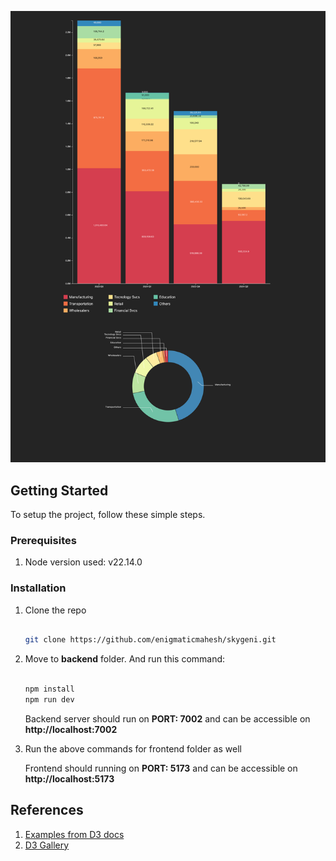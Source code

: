 ![Example Image](localhost_5173_.png)

## Getting Started

To setup the project, follow these simple steps.

### Prerequisites

1. Node version used: v22.14.0


### Installation

1. Clone the repo

   ```sh

   git clone https://github.com/enigmaticmahesh/skygeni.git

   ```

2. Move to **backend** folder. And run this command:

   ```sh

   npm install
   npm run dev

   ```

   Backend server should run on **PORT: 7002** and can be accessible on **http://localhost:7002**

3. Run the above commands for frontend folder as well

   Frontend should running on **PORT: 5173** and can be accessible on **http://localhost:5173**

## References

1. [Examples from D3 docs](https://observablehq.com/@d3/gallery?utm_source=d3js-org&utm_medium=page-nav&utm_campaign=try-observable)
2. [D3 Gallery](https://d3-graph-gallery.com/index.html)
